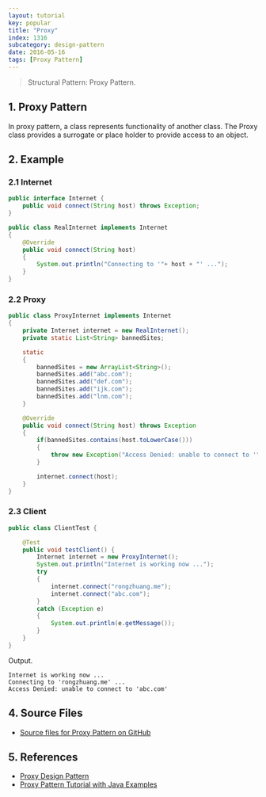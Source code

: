 ```yaml
---
layout: tutorial
key: popular
title: "Proxy"
index: 1316
subcategory: design-pattern
date: 2016-05-16
tags: [Proxy Pattern]
---
```


> Structural Pattern: Proxy Pattern.

## 1. Proxy Pattern
In proxy pattern, a class represents functionality of another class. The Proxy class provides a surrogate or place holder to provide access to an object.

## 2. Example
### 2.1 Internet
```java
public interface Internet {
    public void connect(String host) throws Exception;
}

public class RealInternet implements Internet
{
    @Override
    public void connect(String host)
    {
        System.out.println("Connecting to '"+ host + "' ...");
    }
}
```
### 2.2 Proxy
```java
public class ProxyInternet implements Internet
{
    private Internet internet = new RealInternet();
    private static List<String> bannedSites;

    static
    {
        bannedSites = new ArrayList<String>();
        bannedSites.add("abc.com");
        bannedSites.add("def.com");
        bannedSites.add("ijk.com");
        bannedSites.add("lnm.com");
    }

    @Override
    public void connect(String host) throws Exception
    {
        if(bannedSites.contains(host.toLowerCase()))
        {
            throw new Exception("Access Denied: unable to connect to '" + host + "'");
        }

        internet.connect(host);
    }
}
```
### 2.3 Client
```java
public class ClientTest {

    @Test
    public void testClient() {
        Internet internet = new ProxyInternet();
        System.out.println("Internet is working now ...");
        try
        {
            internet.connect("rongzhuang.me");
            internet.connect("abc.com");
        }
        catch (Exception e)
        {
            System.out.println(e.getMessage());
        }
    }
}
```
Output.
```raw
Internet is working now ...
Connecting to 'rongzhuang.me' ...
Access Denied: unable to connect to 'abc.com'
```
## 4. Source Files
* [Source files for Proxy Pattern on GitHub](https://github.com/jojozhuang/design-patterns-java/tree/master/design-pattern-proxy)

## 5. References
* [Proxy Design Pattern](https://www.geeksforgeeks.org/proxy-design-pattern/)
* [Proxy Pattern Tutorial with Java Examples](https://dzone.com/articles/design-patterns-proxy)
